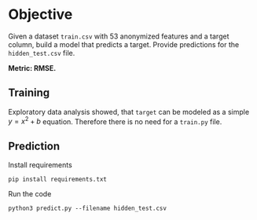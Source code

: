 # Objective

Given a dataset `train.csv` with 53 anonymized features and a target
column, build a model that predicts a target. Provide predictions for the `hidden_test.csv` file.

**Metric: RMSE.**

## Training

Exploratory data analysis showed, that `target` can be modeled as a simple $y = x^2 + b$ equation. Therefore there is no need for a `train.py` file.

## Prediction

Install requirements
```
pip install requirements.txt
```
Run the code
```
python3 predict.py --filename hidden_test.csv
```